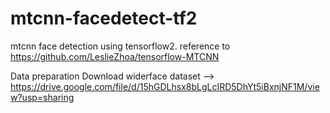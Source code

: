 # mtcnn-facedetect-tf2
mtcnn face detection using tensorflow2.
reference to https://github.com/LeslieZhoa/tensorflow-MTCNN

Data preparation
    Download widerface dataset --> https://drive.google.com/file/d/15hGDLhsx8bLgLcIRD5DhYt5iBxnjNF1M/view?usp=sharing
